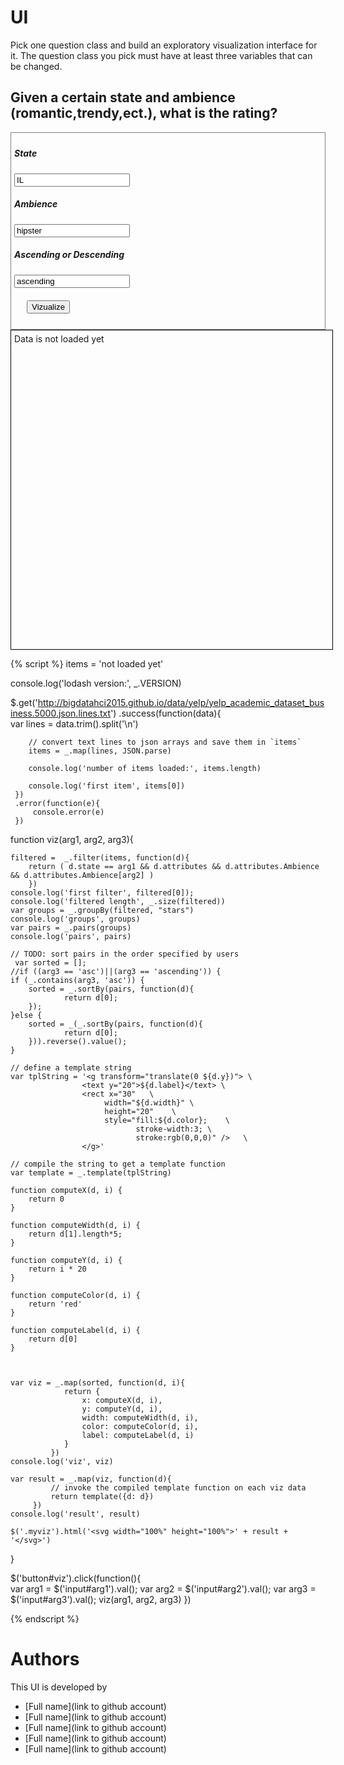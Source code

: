 # UI

Pick one question class and build an exploratory visualization interface for it.
The question class you pick must have at least three variables that can be changed.

## Given a certain state and ambience (romantic,trendy,ect.), what is the rating?

<div style="border:1px grey solid; padding:5px;">
    <div><h5>State</h5>
        <input id="arg1" type="text" value="IL"/>
    </div>
    <div><h5>Ambience</h5>
        <input id="arg2" type="text" value="hipster"/>
    </div>
    <div><h5>Ascending or Descending</h5>
        <input id="arg3" type="text" value="ascending"/>
    </div>    
    <div style="margin:20px;">
        <button id="viz">Vizualize</button>
    </div>
</div>

<div class="myviz" style="width:100%; height:500px; border: 1px black solid; padding: 5px;">
Data is not loaded yet
</div>

{% script %}
items = 'not loaded yet'

console.log('lodash version:', _.VERSION)

$.get('http://bigdatahci2015.github.io/data/yelp/yelp_academic_dataset_business.5000.json.lines.txt')
    .success(function(data){        
        var lines = data.trim().split('\n')

        // convert text lines to json arrays and save them in `items`
        items = _.map(lines, JSON.parse)

        console.log('number of items loaded:', items.length)

        console.log('first item', items[0])
     })
     .error(function(e){
         console.error(e)
     })

function viz(arg1, arg2, arg3){  


    filtered =  _.filter(items, function(d){
        return ( d.state == arg1 && d.attributes && d.attributes.Ambience && d.attributes.Ambience[arg2] )
        }) 
    console.log('first filter', filtered[0]);
    console.log('filtered length', _.size(filtered))
    var groups = _.groupBy(filtered, "stars")
    console.log('groups', groups)
    var pairs = _.pairs(groups)
    console.log('pairs', pairs)
        
    // TODO: sort pairs in the order specified by users
     var sorted = [];
    //if ((arg3 == 'asc')||(arg3 == 'ascending')) {
    if (_.contains(arg3, 'asc')) {
        sorted = _.sortBy(pairs, function(d){
                return d[0];
        });
    }else {
        sorted = _(_.sortBy(pairs, function(d){
                return d[0];
        })).reverse().value();
    }

    // define a template string
    var tplString = '<g transform="translate(0 ${d.y})"> \
                    <text y="20">${d.label}</text> \
                    <rect x="30"   \
                         width="${d.width}" \
                         height="20"    \
                         style="fill:${d.color};    \
                                stroke-width:3; \
                                stroke:rgb(0,0,0)" />   \
                    </g>'

    // compile the string to get a template function
    var template = _.template(tplString)

    function computeX(d, i) {
        return 0
    }

    function computeWidth(d, i) {        
        return d[1].length*5;
    }

    function computeY(d, i) {
        return i * 20
    }

    function computeColor(d, i) {
        return 'red'
    }

    function computeLabel(d, i) {
        return d[0]
    }

    

    var viz = _.map(sorted, function(d, i){                
                return {
                    x: computeX(d, i),
                    y: computeY(d, i),
                    width: computeWidth(d, i),
                    color: computeColor(d, i),
                    label: computeLabel(d, i)
                }
             })
    console.log('viz', viz)

    var result = _.map(viz, function(d){
             // invoke the compiled template function on each viz data
             return template({d: d})
         })
    console.log('result', result)

    $('.myviz').html('<svg width="100%" height="100%">' + result + '</svg>')
}

$('button#viz').click(function(){    
    var arg1 = $('input#arg1').val();
    var arg2 = $('input#arg2').val();
    var arg3 = $('input#arg3').val();
    viz(arg1, arg2, arg3)
})  

{% endscript %}

# Authors

This UI is developed by
* [Full name](link to github account)
* [Full name](link to github account)
* [Full name](link to github account)
* [Full name](link to github account)
* [Full name](link to github account)
